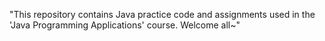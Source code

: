 "This repository contains Java practice code and assignments used in the 'Java Programming Applications' course. Welcome all~"

